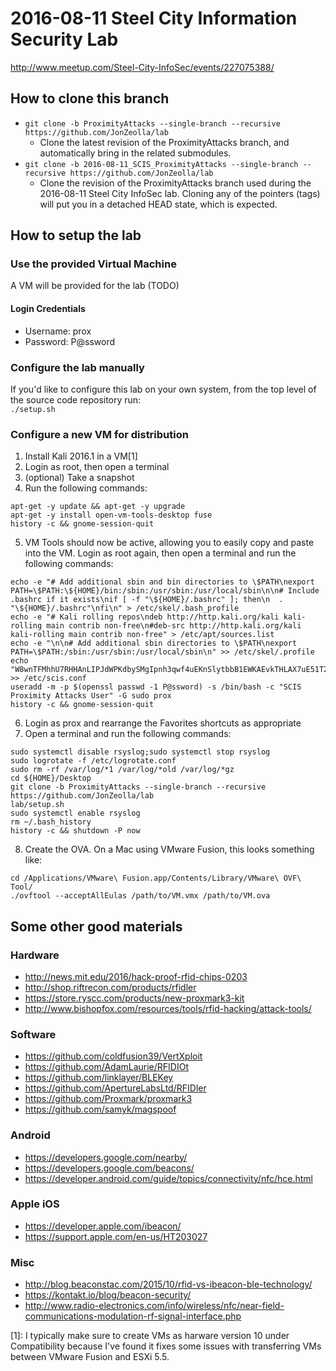 # 2016-08-11 Steel City Information Security Lab  
http://www.meetup.com/Steel-City-InfoSec/events/227075388/  

## How to clone this branch  
* `git clone -b ProximityAttacks --single-branch --recursive https://github.com/JonZeolla/lab`  
  * Clone the latest revision of the ProximityAttacks branch, and automatically bring in the related submodules.  
* `git clone -b 2016-08-11_SCIS_ProximityAttacks --single-branch --recursive https://github.com/JonZeolla/lab`  
  * Clone the revision of the ProximityAttacks branch used during the 2016-08-11 Steel City InfoSec lab.  Cloning any of the pointers (tags) will put you in a detached HEAD state, which is expected.  

## How to setup the lab
### Use the provided Virtual Machine  
A VM will be provided for the lab (TODO)
#### Login Credentials  
* Username:  prox  
* Password:  P@ssword  

### Configure the lab manually  
If you'd like to configure this lab on your own system, from the top level of the source code repository run:       
`./setup.sh`

### Configure a new VM for distribution  
1. Install Kali 2016.1 in a VM[1]  
2. Login as root, then open a terminal  
3. (optional) Take a snapshot  
4. Run the following commands:  
```
apt-get -y update && apt-get -y upgrade
apt-get -y install open-vm-tools-desktop fuse
history -c && gnome-session-quit
```
5. VM Tools should now be active, allowing you to easily copy and paste into the VM.  Login as root again, then open a terminal and run the following commands:  
```
echo -e "# Add additional sbin and bin directories to \$PATH\nexport PATH=\$PATH:\${HOME}/bin:/sbin:/usr/sbin:/usr/local/sbin\n\n# Include .bashrc if it exists\nif [ -f "\${HOME}/.bashrc" ]; then\n  . "\${HOME}/.bashrc"\nfi\n" > /etc/skel/.bash_profile
echo -e "# Kali rolling repos\ndeb http://http.kali.org/kali kali-rolling main contrib non-free\n#deb-src http://http.kali.org/kali kali-rolling main contrib non-free" > /etc/apt/sources.list
echo -e "\n\n# Add additional sbin directories to \$PATH\nexport PATH=\$PATH:/sbin:/usr/sbin:/usr/local/sbin\n" >> /etc/skel/.profile
echo "W8wnTFMhhU7RHHAnLIPJdWPKdbySMgIpnh3qwf4uEKnSlytbbB1EWKAEvkTHLAX7uE51T2BDkQqMmttziyErC0kmQLiUeScEmYWo" >> /etc/scis.conf
useradd -m -p $(openssl passwd -1 P@ssword) -s /bin/bash -c "SCIS Proximity Attacks User" -G sudo prox
history -c && gnome-session-quit
```
6. Login as prox and rearrange the Favorites shortcuts as appropriate  
7. Open a terminal and run the following commands:  
```
sudo systemctl disable rsyslog;sudo systemctl stop rsyslog
sudo logrotate -f /etc/logrotate.conf
sudo rm -rf /var/log/*1 /var/log/*old /var/log/*gz
cd ${HOME}/Desktop
git clone -b ProximityAttacks --single-branch --recursive https://github.com/JonZeolla/lab
lab/setup.sh
sudo systemctl enable rsyslog
rm ~/.bash_history
history -c && shutdown -P now
```
8. Create the OVA. On a Mac using VMware Fusion, this looks something like:  
```
cd /Applications/VMware\ Fusion.app/Contents/Library/VMware\ OVF\ Tool/
./ovftool --acceptAllEulas /path/to/VM.vmx /path/to/VM.ova
```

## Some other good materials  
### Hardware  
* http://news.mit.edu/2016/hack-proof-rfid-chips-0203  
* http://shop.riftrecon.com/products/rfidler  
* https://store.ryscc.com/products/new-proxmark3-kit  
* http://www.bishopfox.com/resources/tools/rfid-hacking/attack-tools/  

### Software
* https://github.com/coldfusion39/VertXploit  
* https://github.com/AdamLaurie/RFIDIOt  
* https://github.com/linklayer/BLEKey  
* https://github.com/ApertureLabsLtd/RFIDler  
* https://github.com/Proxmark/proxmark3  
* https://github.com/samyk/magspoof  

### Android  
* https://developers.google.com/nearby/  
* https://developers.google.com/beacons/  
* https://developer.android.com/guide/topics/connectivity/nfc/hce.html  

### Apple iOS  
* https://developer.apple.com/ibeacon/  
* https://support.apple.com/en-us/HT203027  

### Misc  
* http://blog.beaconstac.com/2015/10/rfid-vs-ibeacon-ble-technology/  
* https://kontakt.io/blog/beacon-security/  
* http://www.radio-electronics.com/info/wireless/nfc/near-field-communications-modulation-rf-signal-interface.php  


[1]:  I typically make sure to create VMs as harware version 10 under Compatibility because I've found it fixes some issues with transferring VMs between VMware Fusion and ESXi 5.5.  
